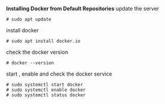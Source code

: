 __Installing Docker from Default Repositories__
update the server
```
# sudo apt update
```
install docker
```
# sudo apt install docker.io
```
check the docker version
```
# docker --version
```
start , enable and check the docker service
```
# sudo systemctl start docker
# sudo systemctl enable docker
# sudo systemctl status docker
```
